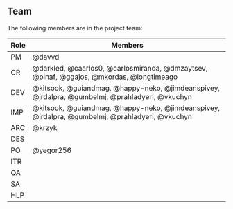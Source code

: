 ## Team

The following members are in the project team:

Role | Members
---|---
PM | @davvd
CR | @darkled, @caarlos0, @carlosmiranda, @dmzaytsev, @pinaf, @ggajos, @mkordas, @longtimeago
DEV | @kitsook, @guiandmag, @happy-neko, @jimdeanspivey, @jrdalpra, @gumbelmj, @prahladyeri, @vkuchyn
IMP | @kitsook, @guiandmag, @happy-neko, @jimdeanspivey, @jrdalpra, @gumbelmj, @prahladyeri, @vkuchyn
ARC | @krzyk
DES | 
PO | @yegor256
ITR | 
QA | 
SA | 
HLP | 
